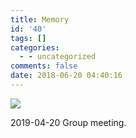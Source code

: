 ```yaml
---
title: Memory
id: '40'
tags: []
categories:
  - - uncategorized
comments: false
date: 2018-06-20 04:40:16
---
```


![](https://api.njzjz.win/137w2bzgs9kCQHI4i933bNtrUVowiYFgz)

2019-04-20 Group meeting.